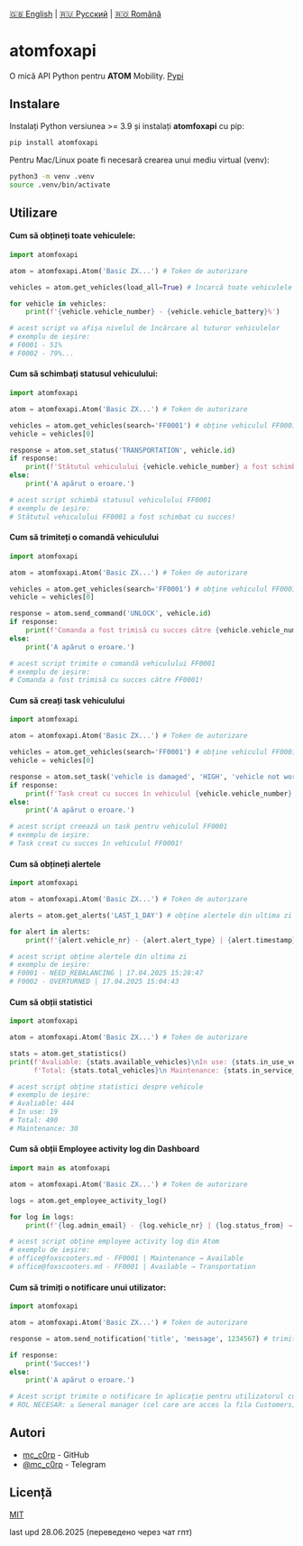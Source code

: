 [🇬🇧 English](./README.md) | [🇷🇺 Русский](./README_ru.md) | [🇷🇴 Română](./README_ro.md)

# atomfoxapi

O mică API Python pentru **ATOM** Mobility.
[Pypi](https://pypi.org/project/atomfoxapi/)

## Instalare

Instalați Python versiunea >= 3.9 și instalați **atomfoxapi** cu pip:

```bash
pip install atomfoxapi
```

Pentru Mac/Linux poate fi necesară crearea unui mediu virtual (venv):

```bash
python3 -m venv .venv
source .venv/bin/activate
```

## Utilizare

#### Cum să obțineți **toate vehiculele**:
```python
import atomfoxapi

atom = atomfoxapi.Atom('Basic ZX...') # Token de autorizare

vehicles = atom.get_vehicles(load_all=True) # încarcă toate vehiculele (sau load_all=False pentru primele 100)

for vehicle in vehicles:
    print(f'{vehicle.vehicle_number} - {vehicle.vehicle_battery}%')

# acest script va afișa nivelul de încărcare al tuturor vehiculelor
# exemplu de ieșire:
# F0001 - 51%
# F0002 - 79%...
```

#### Cum să **schimbați statusul** vehiculului:
```python
import atomfoxapi

atom = atomfoxapi.Atom('Basic ZX...') # Token de autorizare

vehicles = atom.get_vehicles(search='FF0001') # obține vehiculul FF0001 (returnează List[])
vehicle = vehicles[0]

response = atom.set_status('TRANSPORTATION', vehicle.id)
if response:
    print(f'Stătutul vehiculului {vehicle.vehicle_number} a fost schimbat cu succes!')
else:
    print('A apărut o eroare.')

# acest script schimbă statusul vehiculului FF0001
# exemplu de ieșire:
# Stătutul vehiculului FF0001 a fost schimbat cu succes!
```

#### Cum să **trimiteți o comandă** vehiculului
```python
import atomfoxapi

atom = atomfoxapi.Atom('Basic ZX...') # Token de autorizare

vehicles = atom.get_vehicles(search='FF0001') # obține vehiculul FF0001 | returnează List[]
vehicle = vehicles[0]

response = atom.send_command('UNLOCK', vehicle.id)
if response:
    print(f'Comanda a fost trimisă cu succes către {vehicle.vehicle_number}!')
else:
    print('A apărut o eroare.')

# acest script trimite o comandă vehiculului FF0001
# exemplu de ieșire:
# Comanda a fost trimisă cu succes către FF0001!
```

#### Cum să **creați task** vehiculului
```python
import atomfoxapi

atom = atomfoxapi.Atom('Basic ZX...') # Token de autorizare

vehicles = atom.get_vehicles(search='FF0001') # obține vehiculul FF0001 | returnează List[]
vehicle = vehicles[0]

response = atom.set_task('vehicle is damaged', 'HIGH', 'vehicle not working', vehicle.id)
if response:
    print(f'Task creat cu succes în vehiculul {vehicle.vehicle_number}!')
else:
    print('A apărut o eroare.')

# acest script creează un task pentru vehiculul FF0001
# exemplu de ieșire:
# Task creat cu succes în vehiculul FF0001!
```

#### Cum să **obțineți alertele**
```python
import atomfoxapi

atom = atomfoxapi.Atom('Basic ZX...') # Token de autorizare

alerts = atom.get_alerts('LAST_1_DAY') # obține alertele din ultima zi | returnează List[]

for alert in alerts:
    print(f'{alert.vehicle_nr} - {alert.alert_type} | {alert.timestamp}')

# acest script obține alertele din ultima zi
# exemplu de ieșire:
# F0001 - NEED_REBALANCING | 17.04.2025 15:28:47
# F0002 - OVERTURNED | 17.04.2025 15:04:43
```

#### Cum să **obții statistici**
```python
import atomfoxapi

atom = atomfoxapi.Atom('Basic ZX...') # Token de autorizare

stats = atom.get_statistics()
print(f'Avaliable: {stats.available_vehicles}\nIn use: {stats.in_use_vehicles}\n',
      f'Total: {stats.total_vehicles}\n Maintenance: {stats.in_service_vehicles}\n')

# acest script obține statistici despre vehicule
# exemplu de ieșire:
# Avaliable: 444
# In use: 19
# Total: 490
# Maintenance: 30
```

#### Cum să **obții Employee activity log** din Dashboard
```python
import main as atomfoxapi

atom = atomfoxapi.Atom('Basic ZX...') # Token de autorizare

logs = atom.get_employee_activity_log()

for log in logs:
    print(f'{log.admin_email} - {log.vehicle_nr} | {log.status_from} → {log.status_to}')

# acest script obține employee activity log din Atom
# exemplu de ieșire:
# office@foxscooters.md - FF0001 | Maintenance → Available
# office@foxscooters.md - FF0001 | Available → Transportation
```

#### Cum să **trimiți o notificare** unui utilizator:
```python
import atomfoxapi

atom = atomfoxapi.Atom('Basic ZX...') # Token de autorizare

response = atom.send_notification('title', 'message', 1234567) # trimite notificarea

if response:
    print('Succes!')
else:
    print('A apărut o eroare.')

# Acest script trimite o notificare în aplicație pentru utilizatorul cu id-ul 1234567
# ROL NECESAR: ≥ General manager (cel care are acces la fila Customers)
```

## Autori

- [mc_c0rp](https://www.github.com/mc-c0rp) - GitHub
- [@mc_c0rp](https://t.me/mc_c0rp) - Telegram

## Licență

[MIT](https://choosealicense.com/licenses/mit/)

last upd 28.06.2025 (переведено через чат гпт)
